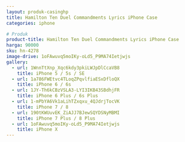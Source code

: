 ```yaml
---
layout: produk-casinghp
title: Hamilton Ten Duel Commandments Lyrics iPhone Case
categories: iphone

# Produk
product-title: Hamilton Ten Duel Commandments Lyrics iPhone Case
harga: 90000
sku: hn-4278
image-drive: 1oFAwuvq5moIKy-oLd5_P9MA74Ietjwjs
gallery:
  - url: 1WnnTtXnp_Xqc6kdy3pkiLWJpDlCcaVB8
    title: iPhone 5 / 5s / SE
  - url: 1a786FWEtvc4TLoqZPqvlfiaESxDfloQX
    title: iPhone 6 / 6s
  - url: 1JY-Th6kCBzVSLA3-LYI3IKB43SBdhjFR
    title: iPhone 6 Plus / 6s Plus
  - url: 1-mPbYA6Vk1aLihTZxqxu_4QJdrjTocVK
    title: iPhone 7 / 8
  - url: 190tKWUuvEK_ZiAJJ7BJewSQYDSNyMBMI
    title: iPhone 7 Plus / 8 Plus
  - url: 1oFAwuvq5moIKy-oLd5_P9MA74Ietjwjs
    title: iPhone X
---
```

